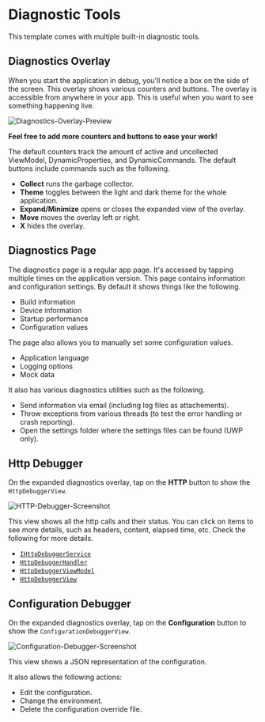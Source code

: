 # Diagnostic Tools

This template comes with multiple built-in diagnostic tools.

## Diagnostics Overlay
When you start the application in debug, you'll notice a box on the side of the screen.
This overlay shows various counters and buttons.
The overlay is accessible from anywhere in your app.
This is useful when you want to see something happening live.

![Diagnostics-Overlay-Preview](https://user-images.githubusercontent.com/39710855/264691340-dbc9d137-a199-4969-94d7-7dd430e08da7.gif)

**Feel free to add more counters and buttons to ease your work!**

The default counters track the amount of active and uncollected ViewModel, DynamicProperties, and DynamicCommands.
The default buttons include commands such as the following.
- **Collect** runs the garbage collector.
- **Theme** toggles between the light and dark theme for the whole application.
- **Expand/Minimize** opens or closes the expanded view of the overlay.
- **Move** moves the overlay left or right.
- **X** hides the overlay.

## Diagnostics Page
The diagnostics page is a regular app page.
It's accessed by tapping multiple times on the application version.
This page contains information and configuration settings.
By default it shows things like the following.
- Build information
- Device information
- Startup performance
- Configuration values

The page also allows you to manually set some configuration values.
- Application language
- Logging options
- Mock data

It also has various diagnostics utilities such as the following.
- Send information via email (including log files as attachements).
- Throw exceptions from various threads (to test the error handling or crash reporting).
- Open the settings folder where the settings files can be found (UWP only).

## Http Debugger

On the expanded diagnostics overlay, tap on the **HTTP** button to show the `HttpDebuggerView`.

![HTTP-Debugger-Screenshot](https://user-images.githubusercontent.com/39710855/264707239-2c9758ee-2d89-42a1-8843-58c3a85710fd.png)

This view shows all the http calls and their status.
You can click on items to see more details, such as headers, content, elapsed time, etc.
Check the following for more details.
- [`IHttpDebuggerService`](..\src\app\ApplicationTemplate.Access\Framework\HttpDebugger\IHttpDebuggerService.cs)
- [`HttpDebuggerHandler`](..\src\app\ApplicationTemplate.Access\Framework\HttpDebugger\HttpDebuggerHandler.cs)
- [`HttpDebuggerViewModel`](..\src\app\ApplicationTemplate.Presentation\ViewModels\Diagnostics\HttpDebugger\HttpDebuggerViewModel.cs)
- [`HttpDebuggerView`](..\src\app\ApplicationTemplate.UWP\Views\Content\Diagnostics\HttpDebuggerView.xaml)

## Configuration Debugger

On the expanded diagnostics overlay, tap on the **Configuration** button to show the `ConfigurationDebuggerView`.

![Configuration-Debugger-Screenshot](https://user-images.githubusercontent.com/39710855/264707102-bb020245-4d9b-4152-b72a-121344f42ec5.png)

This view shows a JSON representation of the configuration.

It also allows the following actions:
- Edit the configuration.
- Change the environment.
- Delete the configuration override file.